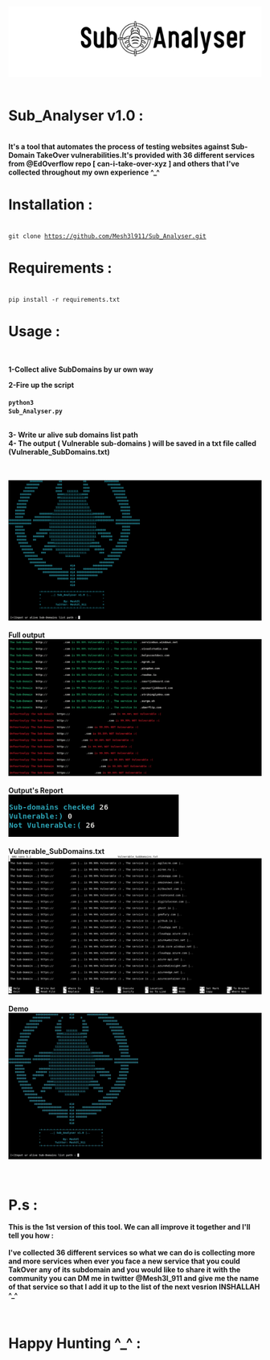 ![](Sub_images/sub_logo.jpg)  <br>
<br>

# Sub_Analyser v1.0 :

<br><b>It's a tool that automates the process of testing websites against Sub-Domain TakeOver vulnerabilities.It's provided with 36 different services from @EdOverflow repo [ can-i-take-over-xyz ] and others that I've collected throughout my own experience ^_^  </b>
<br>

# Installation : 
<br><code>git clone https://github.com/Mesh3l911/Sub_Analyser.git</code>
<br>

# Requirements :
<br>
<code>pip install -r requirements.txt</code>
<br>

# Usage :
<br>

<b>1-Collect alive SubDomains by ur own way</b><br>

<b>2-Fire up the script <br><br><code>python3 Sub_Analyser.py</code><br>
  
<br>3- Write ur alive sub domains list path <br> 
4- The output ( Vulnerable sub-domains ) will be saved in a txt file called (Vulnerable_SubDomains.txt)</b><br><br>
<br>



![](Sub_images/Front.png)  <br><br>
<b> Full output </b>
![](Sub_images/results.png)  <br><br>
<b> Output's Report </b><br>
![](Sub_images/report.png)  <br><br>
<b>Vulnerable_SubDomains.txt</b>
![](Sub_images/output.png)  <br><br>
<b>Demo</b>
![](Sub_images/sub_demo.GIF)  <br>

<br>

# P.s :
<b>This is the 1st version of this tool. We can all improve it together and I'll tell you how :<br><br>
I've collected 36 different services so what we can do is collecting more and more services 
when ever you face a new service that you could TakOver any of its subdomain and you would like to share it with the community you can DM me in twitter @Mesh3l_911 
and give me the name of that service so that I add it up to the list of the next vesrion INSHALLAH ^_^</b>

<br>

# Happy Hunting ^_^ :
